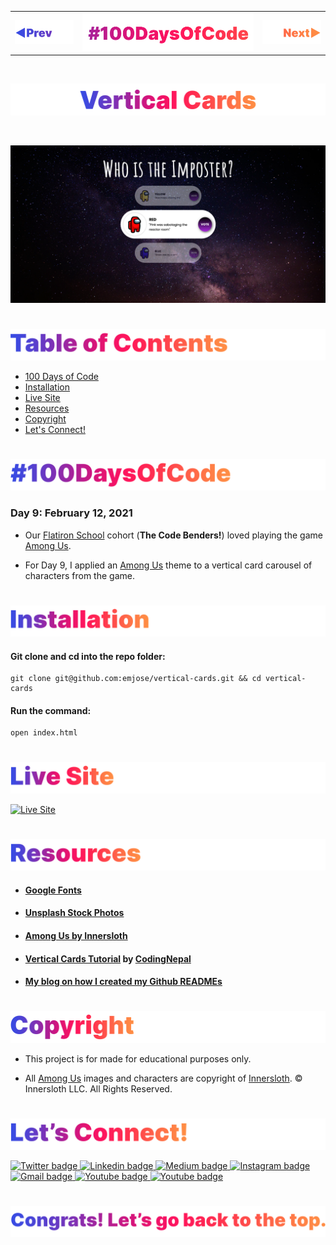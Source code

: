 <p id="header"><p>

<table><tr>
<td> <a href="https://github.com/emjose/analog-clock-2/#header"><img src="Assets/header-left.png" alt="previous" style="width: 200px;"/></a> </td>
<td> <a href="https://github.com/emjose/one-hundred/#header"><img src="Assets/header-center.png" alt="100 days of code" style="width: 580px;"/></a> </td>
<td> <a href="https://github.com/emjose/coffee-counter/#header"><img src="Assets/header-right.png" alt="next" style="width: 200px;"/></a> </td>
</tr></table>

<br>

<p id="project-title"><p>

<a href=#table-of-contents>![Vertical Cards](Assets/inter-009-vertical-cards.png)</a> 

<br>

<a href="https://emjose.github.io/vertical-cards/">![Vertical Cards](Assets/preview-009-vertical-cards.png)</a> 

#

<p id="table-of-contents"><p>

<a href=#table-of-contents>![Table of Contents](Assets/inter-toc.png)</a>  

- [100 Days of Code](#100days)
- [Installation](#installation) 
- [Live Site](#live-site)
- [Resources](#resources)
- [Copyright](#copyright)
- [Let's Connect!](#lets-connect) 

#

<p id="100days"><p>

<a href=#100days>![#100DaysOfCode](Assets/inter-100hash.png)</a>  

### Day 9: February 12, 2021
- Our <a href="https://flatironschool.com/">Flatiron School</a> cohort (**The Code Benders!**) loved playing the game <a href="https://innersloth.com/gameAmongUs.php">Among Us</a>.

- For Day 9, I applied an <a href="https://innersloth.com/gameAmongUs.php">Among Us</a> theme to a vertical card carousel of characters from the game.

#

<p id="installation"><p>

<a href=#installation>![Installation](Assets/inter-installation.png)</a>

#### Git clone and cd into the repo folder:
``` 
git clone git@github.com:emjose/vertical-cards.git && cd vertical-cards
```
#### Run the command:
```
open index.html
```

#

<p id="live-site"><p>

<a href="https://emjose.github.io/vertical-cards/">![Live Site](Assets/inter-live-site.png)</a>  

<a href="https://emjose.github.io/vertical-cards/">![Live Site](Assets/009-among-us.gif)</a>

#

<p id="resources"><p>

<a href=#resources>![Demos](Assets/inter-resources.png)</a>  

- #### [Google Fonts](https://fonts.google.com/)

- #### [Unsplash Stock Photos](https://unsplash.com/)

- #### [Among Us by Innersloth](https://innersloth.com/gameAmongUs.php)

- #### [Vertical Cards Tutorial](https://youtu.be/Gd7T5_3tjYQ) by [CodingNepal](https://www.youtube.com/channel/UCk7xIEmd3MeyhIu2StLX5yA)

- #### [My blog on how I created my Github READMEs](https://emmanueljose.medium.com/readme-a-makeover-story-b9c7be37a6de?sk=7ae6623d365409d875753e4604e42ffd) 

#

<p id="copyright"><p>

<a href=#copyright>![Copyright](Assets/inter-copyright.png)</a>

- This project is for made for educational purposes only. 
  
- All <a href="https://innersloth.com/gameAmongUs.php">Among Us</a> images and characters are copyright of <a href="https://innersloth.com/">Innersloth</a>. © Innersloth LLC. All Rights Reserved.

#

<p id="lets-connect"><p>

<a href=#lets-connect>![Let's Connect!](Assets/inter-lets-connect.png)</a>

<p><a href="https://twitter.com/Emmanuel_Labor"><img src="https://img.shields.io/badge/twitter-%231DA1F2.svg?&style=for-the-badge&logo=twitter&logoColor=white" height=30 width=90 alt="Twitter badge"> <a href="https://www.linkedin.com/in/emmanuelpjose/"><img src="https://img.shields.io/badge/linkedin-%230064e7.svg?&style=for-the-badge&logo=linkedin&logoColor=white" height=30 width=90 alt="Linkedin badge"> <a href="https://emmanueljose.medium.com/"><img src="https://img.shields.io/badge/medium-%238700f5.svg?&style=for-the-badge&logo=medium&logoColor=white" height=30 width=90 alt="Medium badge"> <a href="https://www.instagram.com/emmanuel_jose/"><img src="https://img.shields.io/badge/instagram-%23ff0077.svg?&style=for-the-badge&logo=instagram&logoColor=white" height=30 width=90 alt="Instagram badge"> <a href="mailto:emjose@gmail.com"><img src="https://img.shields.io/badge/gmail-%23fd1745.svg?&style=for-the-badge&logo=gmail&logoColor=white" height=30 width=90 alt="Gmail badge"> <a href="https://www.youtube.com/channel/UCQdqFg-_J83jn9xJRd1W3tQ/videos"><img src="https://img.shields.io/badge/youtube-%23FF0000.svg?&style=for-the-badge&logo=youtube&logoColor=white" height=30 width=90 alt="Youtube badge"> <a href="https://github.com/emjose"><img src="https://img.shields.io/badge/github-%23ff8e44.svg?&style=for-the-badge&logo=github&logoColor=white" height=30 width=90 alt="Youtube badge"></p>

#

<a href=#header>![Back to Top](Assets/inter-congrats.png)</a>